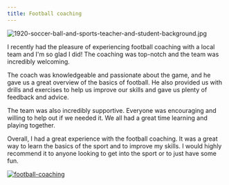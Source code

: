 ```yaml
---
title: Football coaching
---
```


![1920-soccer-ball-and-sports-teacher-and-student-background.jpg](/1920-soccer-ball-and-sports-teacher-and-student-background.jpg)

I recently had the pleasure of experiencing football coaching with a local team and I'm so glad I did! The coaching was top-notch and the team was incredibly welcoming.

The coach was knowledgeable and passionate about the game, and he gave us a great overview of the basics of football. He also provided us with drills and exercises to help us improve our skills and gave us plenty of feedback and advice.

The team was also incredibly supportive. Everyone was encouraging and willing to help out if we needed it. We all had a great time learning and playing together.

Overall, I had a great experience with the football coaching. It was a great way to learn the basics of the sport and to improve my skills. I would highly recommend it to anyone looking to get into the sport or to just have some fun.

[![football-coaching](<https://dabuttonfactory.com/button.png?t=CHECK+SERVICE&f=Noto+Sans-Bold&ts=26&tc=fff&hp=45&vp=20&c=11&bgt=unicolored&bgc=4bd42f>)](<https://londonexpertfinder.com/link>)
